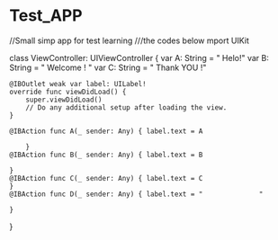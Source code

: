 # Test_APP
//Small simp app for test learning 
///the codes below
mport UIKit

class ViewController: UIViewController {
    var A: String = " Helo!"
    var B: String = "  Welcome ! "
    var C: String = "  Thank YOU !"

    @IBOutlet weak var label: UILabel!
    override func viewDidLoad() {
        super.viewDidLoad()
        // Do any additional setup after loading the view.
    }

    @IBAction func A(_ sender: Any) { label.text = A
        
        }
    @IBAction func B(_ sender: Any) { label.text = B
        
    }
    @IBAction func C(_ sender: Any) { label.text = C
    }
    @IBAction func D(_ sender: Any) { label.text = "              "
        
    }
}
    
